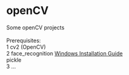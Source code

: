 # openCV
Some openCV projects
<br><br>
Prerequisites:<br>
 1 cv2 (OpenCV)<br>
 2 face_recognition [Windows Installation Guide]([url](https://github.com/ageitgey/face_recognition/issues/175#issue-257710508)https://github.com/ageitgey/face_recognition/issues/175#issue-257710508)<br>
   pickle<br>
 3 ...
